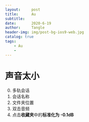 ```yaml
---
layout:     post
title:      Au
subtitle:   
date:       2020-6-19
author:     Tangle
header-img: img/post-bg-ios9-web.jpg
catalog: true
tags:
    - Au
    - 
---
```


# 声音太小

0. 多轨会话
0. 会话名称
0. 文件夹位置
0. 双击音频
0. 点击**收藏夹**中的**标准化为 -0.1dB**
